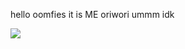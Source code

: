  <p align="left">
 hello oomfies it is ME oriwori ummm idk 
</p>

<p align="left">
<img src="https://i.imgur.com/0b334Br.png"/>
